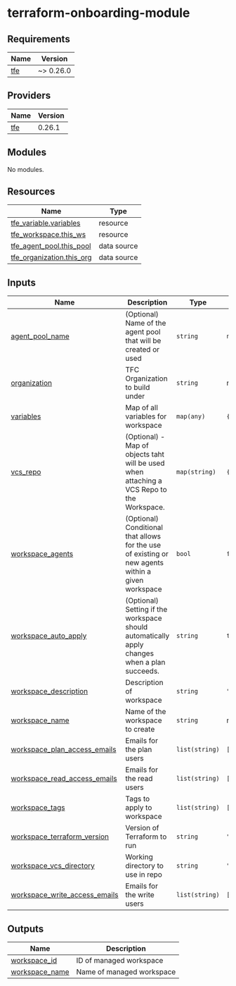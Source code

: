 # terraform-onboarding-module

<!-- BEGINNING OF PRE-COMMIT-TERRAFORM DOCS HOOK -->
## Requirements

| Name | Version |
|------|---------|
| <a name="requirement_tfe"></a> [tfe](#requirement\_tfe) | ~> 0.26.0 |

## Providers

| Name | Version |
|------|---------|
| <a name="provider_tfe"></a> [tfe](#provider\_tfe) | 0.26.1 |

## Modules

No modules.

## Resources

| Name | Type |
|------|------|
| [tfe_variable.variables](https://registry.terraform.io/providers/hashicorp/tfe/latest/docs/resources/variable) | resource |
| [tfe_workspace.this_ws](https://registry.terraform.io/providers/hashicorp/tfe/latest/docs/resources/workspace) | resource |
| [tfe_agent_pool.this_pool](https://registry.terraform.io/providers/hashicorp/tfe/latest/docs/data-sources/agent_pool) | data source |
| [tfe_organization.this_org](https://registry.terraform.io/providers/hashicorp/tfe/latest/docs/data-sources/organization) | data source |

## Inputs

| Name | Description | Type | Default | Required |
|------|-------------|------|---------|:--------:|
| <a name="input_agent_pool_name"></a> [agent\_pool\_name](#input\_agent\_pool\_name) | (Optional) Name of the agent pool that will be created or used | `string` | `null` | no |
| <a name="input_organization"></a> [organization](#input\_organization) | TFC Organization to build under | `string` | n/a | yes |
| <a name="input_variables"></a> [variables](#input\_variables) | Map of all variables for workspace | `map(any)` | `{}` | no |
| <a name="input_vcs_repo"></a> [vcs\_repo](#input\_vcs\_repo) | (Optional) - Map of objects taht will be used when attaching a VCS Repo to the Workspace. | `map(string)` | `{}` | no |
| <a name="input_workspace_agents"></a> [workspace\_agents](#input\_workspace\_agents) | (Optional) Conditional that allows for the use of existing or new agents within a given workspace | `bool` | `false` | no |
| <a name="input_workspace_auto_apply"></a> [workspace\_auto\_apply](#input\_workspace\_auto\_apply) | (Optional)  Setting if the workspace should automatically apply changes when a plan succeeds. | `string` | `true` | no |
| <a name="input_workspace_description"></a> [workspace\_description](#input\_workspace\_description) | Description of workspace | `string` | `""` | no |
| <a name="input_workspace_name"></a> [workspace\_name](#input\_workspace\_name) | Name of the workspace to create | `string` | n/a | yes |
| <a name="input_workspace_plan_access_emails"></a> [workspace\_plan\_access\_emails](#input\_workspace\_plan\_access\_emails) | Emails for the plan users | `list(string)` | `[]` | no |
| <a name="input_workspace_read_access_emails"></a> [workspace\_read\_access\_emails](#input\_workspace\_read\_access\_emails) | Emails for the read users | `list(string)` | `[]` | no |
| <a name="input_workspace_tags"></a> [workspace\_tags](#input\_workspace\_tags) | Tags to apply to workspace | `list(string)` | `[]` | no |
| <a name="input_workspace_terraform_version"></a> [workspace\_terraform\_version](#input\_workspace\_terraform\_version) | Version of Terraform to run | `string` | `"latest"` | no |
| <a name="input_workspace_vcs_directory"></a> [workspace\_vcs\_directory](#input\_workspace\_vcs\_directory) | Working directory to use in repo | `string` | `"root_directory"` | no |
| <a name="input_workspace_write_access_emails"></a> [workspace\_write\_access\_emails](#input\_workspace\_write\_access\_emails) | Emails for the write users | `list(string)` | `[]` | no |

## Outputs

| Name | Description |
|------|-------------|
| <a name="output_workspace_id"></a> [workspace\_id](#output\_workspace\_id) | ID of managed workspace |
| <a name="output_workspace_name"></a> [workspace\_name](#output\_workspace\_name) | Name of managed workspace |
<!-- END OF PRE-COMMIT-TERRAFORM DOCS HOOK -->
